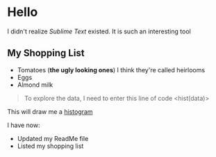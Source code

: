 # Hello

I didn't realize *Sublime Text* existed. It is such an interesting tool

## My Shopping List
* Tomatoes (**the ugly looking ones**) I think they're called heirlooms
* Eggs
* Almond milk

>To explore the data, I need to enter this line of code
><hist(data)>

This will draw me a [histogram](https://en.wikipedia.org/wiki/Histogram)

I have now:
* Updated my ReadMe file
* Listed my shopping list 